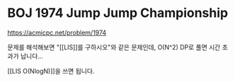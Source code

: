 # BOJ 1974 Jump Jump Championship
https://acmicpc.net/problem/1974

문제를 해석해보면 "[[LIS]]를 구하시오"와 같은 문제인데, O(N^2) DP로 풀면 시간 초과가 납니다...

[[LIS O(NlogN)]]을 쓰면 됩니다.